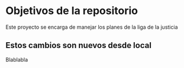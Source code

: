 # Objetivos de la repositorio

Este proyecto se encarga de manejar los planes de la liga de la justicia


## Estos cambios son nuevos desde local
Blablabla
